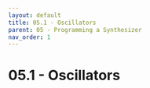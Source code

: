 ```yaml
---
layout: default
title: 05.1 - Oscillators
parent: 05 - Programming a Synthesizer
nav_order: 1
---
```


# 05.1 - Oscillators
